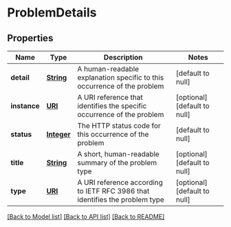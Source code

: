 # ProblemDetails
## Properties

Name | Type | Description | Notes
------------ | ------------- | ------------- | -------------
**detail** | [**String**](string.md) | A human-readable explanation specific to this occurrence of the problem | [default to null]
**instance** | [**URI**](URI.md) | A URI reference that identifies the specific occurrence of the problem | [optional] [default to null]
**status** | [**Integer**](integer.md) | The HTTP status code for this occurrence of the problem | [default to null]
**title** | [**String**](string.md) | A short, human-readable summary of the problem type | [optional] [default to null]
**type** | [**URI**](URI.md) | A URI reference according to IETF RFC 3986 that identifies the problem type | [optional] [default to null]

[[Back to Model list]](../README.md#documentation-for-models) [[Back to API list]](../README.md#documentation-for-api-endpoints) [[Back to README]](../README.md)


